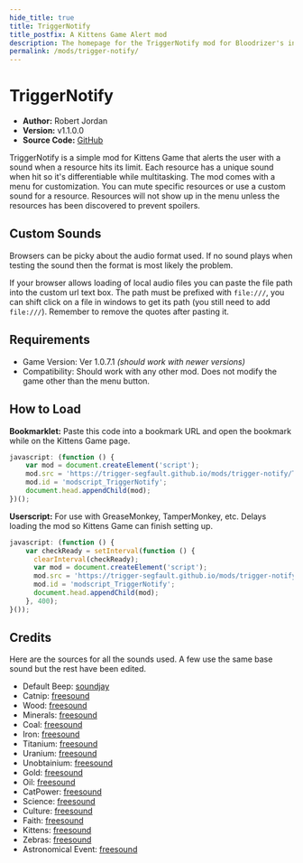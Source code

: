 ```yaml
---
hide_title: true
title: TriggerNotify
title_postfix: A Kittens Game Alert mod
description: The homepage for the TriggerNotify mod for Bloodrizer's insane incremental Kittens Game.
permalink: /mods/trigger-notify/
---
```

# TriggerNotify

* **Author:**         Robert Jordan
* **Version:**        v1.1.0.0
* **Source Code:**    [GitHub](https://github.com/trigger-segfault/trigger-segfault.github.io/tree/master/mods/trigger-notify/)

TriggerNotify is a simple mod for Kittens Game that alerts the user with a sound when a resource hits its limit. Each resource has a unique sound when hit so it's differentiable while multitasking. The mod comes with a menu for customization. You can mute specific resources or use a custom sound for a resource. Resources will not show up in the menu unless the resources has been discovered to prevent spoilers.

## Custom Sounds

Browsers can be picky about the audio format used. If no sound plays when testing the sound then the format is most likely the problem.

If your browser allows loading of local audio files you can paste the file path into the custom url text box. The path must be prefixed with `file:///`, you can shift click on a file in windows to get its path (you still need to add `file:///`). Remember to remove the quotes after pasting it.

## Requirements

* Game Version:   Ver 1.0.7.1 *(should work with newer versions)*
* Compatibility:  Should work with any other mod. Does not modify the game other than the menu button.

## How to Load

**Bookmarklet:** Paste this code into a bookmark URL and open the bookmark while on the Kittens Game page.

```javascript
javascript: (function () {
    var mod = document.createElement('script');
    mod.src = 'https://trigger-segfault.github.io/mods/trigger-notify/TriggerNotify.js';
    mod.id = 'modscript_TriggerNotify';
    document.head.appendChild(mod);
})();
```

**Userscript:** For use with GreaseMonkey, TamperMonkey, etc. Delays loading the mod so Kittens Game can finish setting up.

```javascript
javascript: (function () {
    var checkReady = setInterval(function () {
      clearInterval(checkReady);
      var mod = document.createElement('script');
      mod.src = 'https://trigger-segfault.github.io/mods/trigger-notify/TriggerNotify.js';
      mod.id = 'modscript_TriggerNotify';
      document.head.appendChild(mod);
    }, 400);
}());
```

## Credits

Here are the sources for all the sounds used. A few use the same base sound but the rest have been edited.

* Default Beep: [soundjay](https://www.soundjay.com/button/beep-30b.mp3)
* Catnip: [freesound](https://www.freesound.org/people/MaxDemianAGL/sounds/131050/)
* Wood: [freesound](https://www.freesound.org/people/Celticvalkyria/sounds/250391/)
* Minerals: [freesound](https://www.freesound.org/people/Prosser/sounds/233998/)
* Coal: [freesound](https://www.freesound.org/people/Prosser/sounds/233998/)
* Iron: [freesound](https://www.freesound.org/people/joshfeed/sounds/168822/)
* Titanium: [freesound](https://www.freesound.org/people/joshfeed/sounds/168822/)
* Uranium: [freesound](https://www.freesound.org/people/Corsica_S/sounds/188791/)
* Unobtainium: [freesound](https://www.freesound.org/people/johnnypanic/sounds/32675/)
* Gold: [freesound](https://www.freesound.org/people/monotraum/sounds/162192/)
* Oil: [freesound](https://www.freesound.org/people/jurpobiltema/sounds/189703/)
* CatPower: [freesound](https://www.freesound.org/people/audione/sounds/52458/)
* Science: [freesound](https://www.freesound.org/people/JoelAudio/sounds/136542/)
* Culture: [freesound](https://www.freesound.org/people/Reitanna/sounds/235150/)
* Faith: [freesound](https://www.freesound.org/people/chipfork/sounds/50087/)
* Kittens: [freesound](https://www.freesound.org/people/Npeo/sounds/203121/)
* Zebras: [freesound](https://www.freesound.org/people/acclivity/sounds/19812/)
* Astronomical Event: [freesound](https://www.freesound.org/people/Andromadax24/sounds/186719/)
